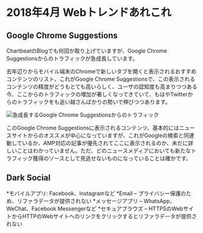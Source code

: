 # 2018年4月 Webトレンドあれこれ

## Google Chrome Suggestions

ChartbeatのBlogでも何回か取り上げていますが、Google Chrome Suggestionsからのトラフィックが急成長しています。

去年辺りからモバイル端末のChromeで新しいタブを開くと表示されるおすすめコンテンツのリスト、これがGoogle Chrome Suggestionsで、この表示されるコンテンツの精度がどうもとても高いらしく、ユーザの認知度も高まりつつある今、ここからのトラフィックの増加が著しくなってきていて、もはやTwitterからのトラフィックをも追い越さんばかりの勢いで伸びつつあります。

![急成長するGoogle Chrome Suggestionsからのトラフィック](http://4ehuia1v75h912e6wht7ul1m.wpengine.netdna-cdn.com/wp-content/uploads/2018/03/top_refs_google-1260x1047.png "chartbeat.comより引用")

このGoogle Chrome Suggestionsに表示されるコンテンツ、基本的にはニュースサイトからのオススメが中心になっていますが、これがGoogleの検索と同連動しているか、AMP対応の記事が優先されてここに表示されるのか、未だに詳しいことはわかっていません。ただ、どのニュースメディアにおいても新たなトラフィック獲得のソースとして見逃せないものになっていることは確かです。

## Dark Social

*モバイルアプリ: Facebook、Instagramなど
*Email – プライバシー保護のため、リファラデータが提供されない
*メッセージアプリ – WhatsApp、WeChat、Facebook Messengerなど
*セキュアブラウズ – HTTPSのWebサイトからHTTPのWebサイトへのリンクをクリックするとリファラデータが提供されない
